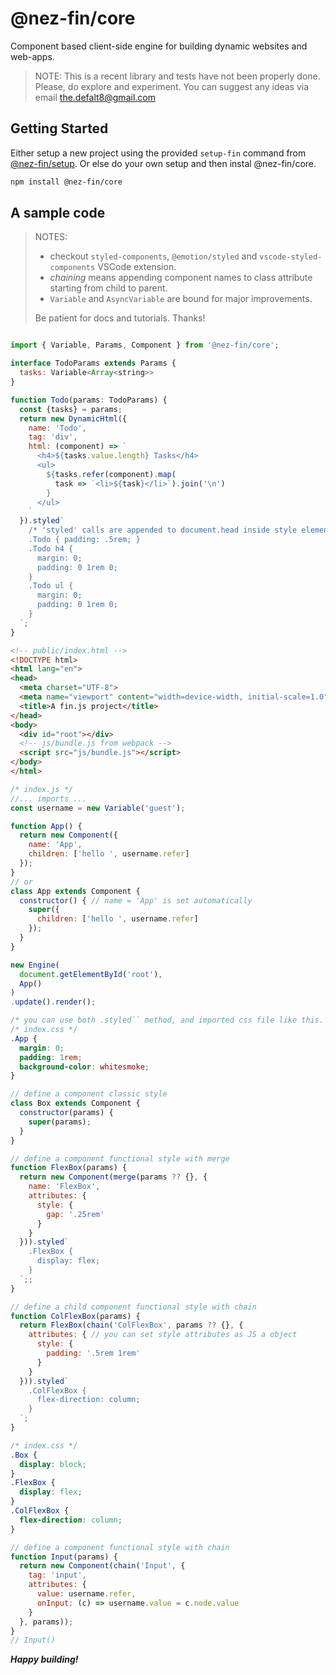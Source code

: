 # @nez-fin/core

Component based client-side engine for building dynamic websites and web-apps.

> NOTE: This is a recent library and tests have not been properly done.
> Please, do explore and experiment. You can suggest any ideas via email [the.defalt8@gmail.com](the.defalt8@gmail.com)

## Getting Started

Either setup a new project using the provided `setup-fin` command from [@nez-fin/setup](https://github.com/nati-esh-zed/-fin-setup). Or else do your own setup and then instal @nez-fin/core.

```sh
npm install @nez-fin/core
```

## A sample code

> NOTES:
>
> - checkout `styled-components`, `@emotion/styled` and `vscode-styled-components` VSCode extension.
> - *chaining* means appending component names to class attribute starting from child to parent.
> - `Variable` and `AsyncVariable` are bound for major improvements.  
>
> Be patient for docs and tutorials. Thanks!

```js

import { Variable, Params, Component } from '@nez-fin/core';

interface TodoParams extends Params {
  tasks: Variable<Array<string>>
}

function Todo(params: TodoParams) {
  const {tasks} = params;
  return new DynamicHtml({
    name: 'Todo',
    tag: 'div',
    html: (component) => `
      <h4>${tasks.value.length} Tasks</h4>
      <ul>
        ${tasks.refer(component).map(
          task => `<li>${task}</li>`).join('\n')
        }
      </ul>
    `
  }).styled`
    /* 'styled' calls are appended to document.head inside style elements. */
    .Todo { padding: .5rem; }
    .Todo h4 { 
      margin: 0; 
      padding: 0 1rem 0;
    }
    .Todo ul {
      margin: 0; 
      padding: 0 1rem 0;
    }
  `;
}

```

```html
<!-- public/index.html -->
<!DOCTYPE html>
<html lang="en">
<head>
  <meta charset="UTF-8">
  <meta name="viewport" content="width=device-width, initial-scale=1.0">
  <title>A fin.js project</title>
</head>
<body>
  <div id="root"></div>
  <!-- js/bundle.js from webpack -->
  <script src="js/bundle.js"></script>
</body>
</html>
```

```js
/* index.js */
//... imports ...
const username = new Variable('guest');

function App() {
  return new Component({
    name: 'App',
    children: ['hello ', username.refer]
  });
}
// or
class App extends Component {
  constructor() { // name = 'App' is set automatically 
    super({ 
      children: ['hello ', username.refer] 
    });
  }
}

new Engine(
  document.getElementById('root'), 
  App()
)
.update().render();
```

```css
/* you can use both .styled`` method, and imported css file like this. */
/* index.css */
.App {
  margin: 0;
  padding: 1rem;
  background-color: whitesmoke;
}
```

```js
// define a component classic style
class Box extends Component {
  constructor(params) {
    super(params);
  }
}

// define a component functional style with merge
function FlexBox(params) {
  return new Component(merge(params ?? {}, {
    name: 'FlexBox',
    attributes: {
      style: {
        gap: '.25rem'
      }
    }
  })).styled`
    .FlexBox {
      display: flex;
    }
  `;;
}

// define a child component functional style with chain
function ColFlexBox(params) {
  return FlexBox(chain('ColFlexBox', params ?? {}, {
    attributes: { // you can set style attributes as JS a object
      style: {
        padding: '.5rem 1rem'
      }
    }
  })).styled`
    .ColFlexBox {
      flex-direction: column;
    }
  `;
}
```

```css
/* index.css */
.Box {
  display: block;
}
.FlexBox {
  display: flex;
}
.ColFlexBox {
  flex-direction: column;
}
```

```js
// define a component functional style with chain
function Input(params) {
  return new Component(chain('Input', {
    tag: 'input',
    attributes: {
      value: username.refer,
      onInput: (c) => username.value = c.node.value
    }
  }, params));
}
// Input()
```

***Happy building!***
